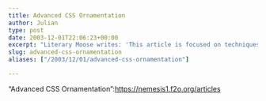 ```yaml
---
title: Advanced CSS Ornamentation
author: Julian
type: post
date: 2003-12-01T22:06:23+00:00
excerpt: "Literary Moose writes: 'This article is focused on techniques exploring the potential for web page decoration. To this end, I advocate the widespread use of generated content � in my opinion the strongest and most precise tool for controlling the display where the accessible, semantic, and pure markup leaves little room for maneuverability. The most advanced techniques rely on the browser's ability to apply generated content in the form of pseudo-elements, then to apply generated content for an arbitrary element, and finally to control its flow and positioning.'"
slug: advanced-css-ornamentation 
aliases: ["/2003/12/01/advanced-css-ornamentation"]

---
```

&#8220;Advanced CSS Ornamentation&#8221;:https://nemesis1.f2o.org/articles
